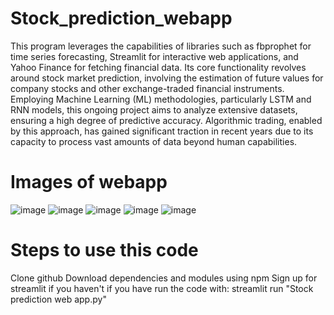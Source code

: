 # Stock_prediction_webapp
This program leverages the capabilities of libraries such as fbprophet for time series forecasting, Streamlit for interactive web applications, and Yahoo Finance for fetching financial data. Its core functionality revolves around stock market prediction, involving the estimation of future values for company stocks and other exchange-traded financial instruments. Employing Machine Learning (ML) methodologies, particularly LSTM and RNN models, this ongoing project aims to analyze extensive datasets, ensuring a high degree of predictive accuracy. Algorithmic trading, enabled by this approach, has gained significant traction in recent years due to its capacity to process vast amounts of data beyond human capabilities.

# Images of webapp
![image](https://github.com/Pranav-Shanker/Stock_prediction_webapp/assets/148027466/60d50c8e-a306-4287-acc6-a9226c25e446)
![image](https://github.com/Pranav-Shanker/Stock_prediction_webapp/assets/148027466/8650047c-d9cf-47d2-aea6-5ce643e56795)
![image](https://github.com/Pranav-Shanker/Stock_prediction_webapp/assets/148027466/ad18512f-eb57-46fa-9aa1-b0776bfdb1b2)
![image](https://github.com/Pranav-Shanker/Stock_prediction_webapp/assets/148027466/34d0f43d-86c6-4a44-a0a4-528344c789e3)
![image](https://github.com/Pranav-Shanker/Stock_prediction_webapp/assets/148027466/24d01c64-07f3-48b2-9d55-30fe02a2dcfe)

# Steps to use this code
Clone github
Download dependencies and modules using npm
Sign up for streamlit if you haven't if you have run the code with: streamlit run "Stock prediction web app.py"


